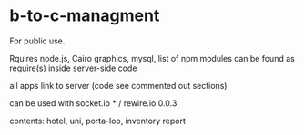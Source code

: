 b-to-c-managment
================

For public use.

Rquires node.js, Cairo graphics, mysql, list of npm modules can be found as require(s) inside server-side code

all apps link to server (code see commented out sections)

can be used with socket.io * / rewire.io 0.0.3

contents: hotel, uni, porta-loo, inventory report
